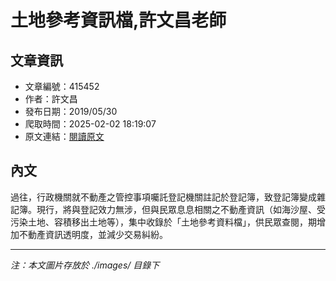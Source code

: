 # 土地參考資訊檔,許文昌老師

## 文章資訊
- 文章編號：415452
- 作者：許文昌
- 發布日期：2019/05/30
- 爬取時間：2025-02-02 18:19:07
- 原文連結：[閱讀原文](https://real-estate.get.com.tw/Columns/detail.aspx?no=415452)

## 內文
過往，行政機關就不動產之管控事項囑託登記機關註記於登記簿，致登記簿變成雜記簿。現行，將與登記效力無涉，但與民眾息息相關之不動產資訊（如海沙屋、受污染土地、容積移出土地等），集中收錄於「土地參考資料檔」，供民眾查閱，期增加不動產資訊透明度，並減少交易糾紛。

---
*注：本文圖片存放於 ./images/ 目錄下*
